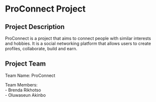 <h1>ProConnect Project</h1>
<h2>Project Description</h2>
<p>ProConnect is a project that aims to connect people with similar interests and hobbies. It is a social networking platform that allows users to create profiles, collaborate, build and earn.</p>

<h2>Project Team</h2>
<p>Team Name: ProConnect</p>
<p>Team Members: <br>
    - Brenda Rikhotso <br>
    - Oluwaseun Akinbo</p>
